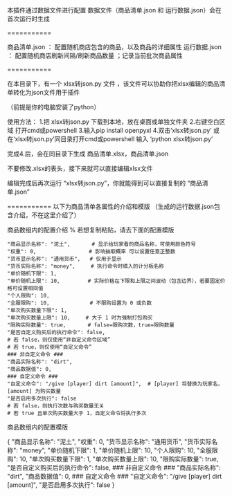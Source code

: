 本插件通过数据文件进行配置
数据文件（商品清单.json 和 运行数据.json）会在首次运行时生成

===========

商品清单.json ： 配置随机商店包含的商品，以及商品的详细属性
运行数据.json ： 配置随机商店刷新间隔/刷新商品数量 ；记录当前批次商品属性

===========

在本目录下，有一个 xlsx转json.py 文件 ，该文件可以协助你把xlsx编辑的商品清单转化为json文件用于插件

（前提是你的电脑安装了python）

使用方法：
1.把 xlsx转json.py 下载到本地，放在桌面或单独文件夹
2.右键空白区域 打开cmd或powershell
3.输入pip install openpyxl
4.双击‘xlsx转json.py’  或   在‘xlsx转json.py’同目录打开cmd或powershell 输入  ‘python xlsx转json.py’

完成4.后，会在同目录下生成 商品清单.xlsx，商品清单.json

不要修改.xlsx的表头，接下来就可以直接编辑xlsx文件

编辑完成后再次运行 “xlsx转json.py”，你就能得到可以直接复制的 “商品清单.json”

===========
以下为商品清单各属性的介绍和模版 （生成的运行数据.json包含介绍，不在这里介绍了）

商品数组内的配置介绍 % 若想复制粘贴，请去下面的配置模版


    "商品显示名称": "泥土",       # 显示给玩家看的商品名称，可使用颜色符号
    "权重": 0,                 # 影响抽取概率 可以设置任意正整数
    "货币显示名称": "通用货币",   # 仅用于显示
    "货币实际名称": "money",     # 执行命令时填入的计分板名称
    "单价随机下限": 1,          
    "单价随机上限": 10,         # 实际价格在下限和上限之间波动（包含边界），若要固定价格可设置相同值
    "个人限购": 10,            
    "全服限购": 10,             # 不限购设置为 0 或负数
    "单次购买数量下限": 1,
    "单次购买数量上限": 10,     # 大于 1 时为强制打包购买
    "限购实际数量": true,       # false=限购次数，true=限购数量
    "是否自定义购买后的执行命令": false, 
    # 若 false，则仅使用“非自定义命令区域”
    # 若 true，则仅使用“自定义命令”
    ### 非自定义命令 ###
    "商品实际名称": "dirt",     
    "商品数据值": 0, 
    ### 自定义命令 ###
    "自定义命令": "/give [player] dirt [amount]",  # [player] 将替换为玩家名，[amount] 为购买数量
    "是否启用多次执行": false
    # 若 false，则执行次数与购买数量无关
    # 若 true 且单次购买数量大于 1，自定义命令将执行多次



商品数组内的配置模版

{
    "商品显示名称": "泥土",
    "权重": 0,
    "货币显示名称": "通用货币",
    "货币实际名称": "money",
    "单价随机下限": 1,
    "单价随机上限": 10,
    "个人限购": 10,
    "全服限购": 10,
    "单次购买数量下限": 1,
    "单次购买数量上限": 10,
    "限购实际数量": true,
    "是否自定义购买后的执行命令": false,
    ### 非自定义命令 ###
    "商品实际名称": "dirt",
    "商品数据值": 0,
    ### 自定义命令 ###
    "自定义命令": "/give [player] dirt [amount]",
    "是否启用多次执行": false
}

